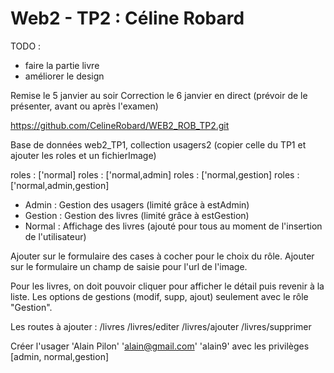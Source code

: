 # Web2 - TP2 : Céline Robard

TODO :
- faire la partie livre
- améliorer le design


Remise le 5 janvier au soir
Correction le 6 janvier en direct (prévoir de le présenter, avant ou après l'examen)

https://github.com/CelineRobard/WEB2_ROB_TP2.git

Base de données web2_TP1, collection usagers2 (copier celle du TP1 et ajouter les roles et un fichierImage)

roles : ['normal]
roles : ['normal,admin]
roles : ['normal,gestion]
roles : ['normal,admin,gestion]

- Admin : Gestion des usagers (limité grâce à estAdmin)
- Gestion : Gestion des livres (limité grâce à estGestion)
- Normal : Affichage des livres (ajouté pour tous au moment de l'insertion de l'utilisateur)

Ajouter sur le formulaire des cases à cocher pour le choix du rôle.
Ajouter sur le formulaire un champ de saisie pour l'url de l'image.

Pour les livres, on doit pouvoir cliquer pour afficher le détail puis revenir à la liste.
Les options de gestions (modif, supp, ajout) seulement avec le rôle "Gestion".

Les routes à ajouter :
/livres
/livres/editer
/livres/ajouter
/livres/supprimer

Créer l'usager 'Alain Pilon' 'alain@gmail.com' 'alain9' avec les privilèges [admin, normal,gestion]

